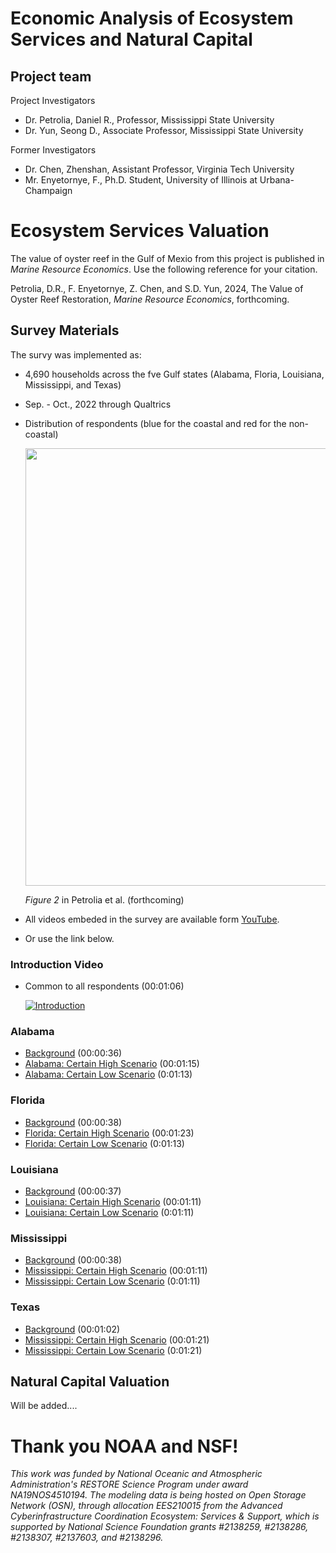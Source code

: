 # Economic Analysis of Ecosystem Services and Natural Capital 

## Project team

Project Investigators
- Dr. Petrolia, Daniel R., Professor, Mississippi State University
- Dr. Yun, Seong D., Associate Professor, Mississippi State University

Former Investigators
- Dr. Chen, Zhenshan, Assistant Professor, Virginia Tech University
- Mr. Enyetornye, F., Ph.D. Student, University of Illinois at Urbana-Champaign

# Ecosystem Services Valuation
The value of oyster reef in the Gulf of Mexio from this project is published in *Marine Resource Economics*. Use the following reference for your citation.

Petrolia, D.R., F. Enyetornye, Z. Chen, and S.D. Yun, 2024, The Value of Oyster Reef Restoration, *Marine Resource Economics*, forthcoming.

## Survey Materials

The survy was implemented as:
- 4,690 households across the fve Gulf states (Alabama, Floria, Louisiana, Mississippi, and Texas)
- Sep. - Oct., 2022 through Qualtrics
- Distribution of respondents (blue for the coastal and red for the non-coastal)
  
  <img src="https://github.com/oybcst/econAnalysis/blob/main/distribution.png" width="700">
  
  *Figure 2* in Petrolia et al. (forthcoming)

- All videos embeded in the survey are available form [YouTube](https://www.youtube.com/@gulfoystersurvey2611/featured).
- Or use the link below.
  
### Introduction Video 
- Common to all respondents (00:01:06)
  
  [![Introduction](https://img.youtube.com/vi/jTF7pNGp1eA/0.jpg)](https://www.youtube.com/watch?v=jTF7pNGp1eA)

### Alabama 
- [Background](https://www.youtube.com/watch?v=lHW2DuJXehs&ab_channel=GulfOysterSurvey) (00:00:36)
- [Alabama: Certain High Scenario](https://www.youtube.com/watch?v=ZbcA_mN249U&t=1s&ab_channel=GulfOysterSurvey) (00:01:15)
- [Alabama: Certain Low Scenario](https://www.youtube.com/watch?v=JWVBbBevjpU&ab_channel=GulfOysterSurvey) (0:01:13)

### Florida
- [Background](https://www.youtube.com/watch?v=xfkwfuk3cOg&ab_channel=GulfOysterSurvey) (00:00:38)
- [Florida: Certain High Scenario](https://www.youtube.com/watch?v=apJVAVk9Yx0&t=1s&ab_channel=GulfOysterSurvey) (00:01:23)
- [Florida: Certain Low Scenario](https://www.youtube.com/watch?v=cD5Mqwjyh-M&ab_channel=GulfOysterSurvey) (0:01:13)

### Louisiana
- [Background](https://www.youtube.com/watch?v=3Q8h8uGinwA&ab_channel=GulfOysterSurvey) (00:00:37)
- [Louisiana: Certain High Scenario](https://www.youtube.com/watch?v=M2-8Q1WeMj0&ab_channel=GulfOysterSurvey) (00:01:11)
- [Louisiana: Certain Low Scenario](https://www.youtube.com/watch?v=HyZqO853qMc&ab_channel=GulfOysterSurvey) (0:01:11)

### Mississippi
- [Background](https://www.youtube.com/watch?v=5wHq55iDVws&ab_channel=GulfOysterSurvey) (00:00:38)
- [Mississippi: Certain High Scenario](https://www.youtube.com/watch?v=BqioGlbTRdw&ab_channel=GulfOysterSurvey) (00:01:11)
- [Mississippi: Certain Low Scenario](https://www.youtube.com/watch?v=b8NBkFOaqfc&ab_channel=GulfOysterSurvey) (0:01:11)

### Texas
- [Background](https://www.youtube.com/watch?v=3HDKUcT8WBo&ab_channel=GulfOysterSurvey) (00:01:02)
- [Mississippi: Certain High Scenario](https://www.youtube.com/watch?v=wTwtjycwrhA&ab_channel=GulfOysterSurvey) (00:01:21)
- [Mississippi: Certain Low Scenario](https://www.youtube.com/watch?v=JKcn2AZM5nc&t=1s&ab_channel=GulfOysterSurvey) (0:01:21)


## Natural Capital Valuation

Will be added....

# Thank you NOAA and NSF!
*This work was funded by National Oceanic and Atmospheric Administration's RESTORE Science Program under award NA19NOS4510194. The modeling data is being hosted on Open Storage Network (OSN), through allocation EES210015 from the Advanced Cyberinfrastructure Coordination Ecosystem: Services & Support, which is supported by National Science Foundation grants #2138259, #2138286, #2138307, #2137603, and #2138296.*

